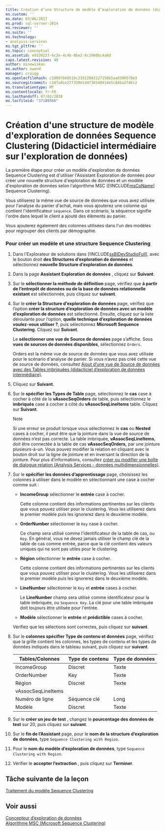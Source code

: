 ```yaml
---
title: Création d’une Structure de modèle d’exploration de données (didacticiel d’exploration de données intermédiaire) Sequence Clustering | Microsoft Docs
ms.custom: ''
ms.date: 03/06/2017
ms.prod: sql-server-2014
ms.reviewer: ''
ms.suite: ''
ms.technology:
- analysis-services
ms.tgt_pltfrm: ''
ms.topic: conceptual
ms.assetid: e9339227-6c2e-4c4b-8be2-8c1960bc4a8d
caps.latest.revision: 40
author: minewiskan
ms.author: owend
manager: craigg
ms.openlocfilehash: c18097b6851bc23522882227158b5aad390570e3
ms.sourcegitcommit: c18fadce27f330e1d4f36549414e5c84ba2f46c2
ms.translationtype: MT
ms.contentlocale: fr-FR
ms.lasthandoff: 07/02/2018
ms.locfileid: "37189566"
---
```

# <a name="creating-a-sequence-clustering-mining-model-structure-intermediate-data-mining-tutorial"></a>Création d'une structure de modèle d'exploration de données Sequence Clustering (Didacticiel intermédiaire sur l'exploration de données)
  La première étape pour créer un modèle d'exploration de données Sequence Clustering est d'utiliser l'Assistant Exploration de données pour créer une nouvelle structure d'exploration de données et un modèle d'exploration de données selon l'algorithme MSC ([!INCLUDE[msCoName](../includes/msconame-md.md)] Sequence Clustering).  
  
 Vous utiliserez la même vue de source de données que vous avez utilisée pour l'analyse du panier d'achat, mais vous ajouterez une colonne qui contient l'identificateur `sequence`. Dans ce scénario, la séquence signifie l'ordre dans lequel le client a ajouté des éléments au panier.  
  
 Vous ajouterez également des colonnes utilisées dans l'un des modèles pour regrouper des clients par démographie.  
  
### <a name="to-create-a-sequence-clustering-structure-and-model"></a>Pour créer un modèle et une structure Sequence Clustering  
  
1.  Dans l’Explorateur de solutions dans [!INCLUDE[ssBIDevStudioFull](../includes/ssbidevstudiofull-md.md)], avec le bouton droit **des Structures d’exploration de données** et sélectionnez **nouvelle Structure d’exploration de données**.  
  
2.  Dans la page **Assistant Exploration de données** , cliquez sur **Suivant**.  
  
3.  Sur le **sélectionner la méthode de définition** page, vérifiez que **à partir de l’entrepôt de données ou de la base de données relationnelle existant** est sélectionnée, puis cliquez sur **suivant**.  
  
4.  Sur le **créer la Structure d’exploration de données** page, vérifiez que l’option **créer la structure d’exploration de données avec un modèle d’exploration de données** est sélectionné. Ensuite, cliquez sur la liste déroulante pour l’option, **quelle technique d’exploration de données voulez-vous utiliser ?**, puis sélectionnez **Microsoft Sequence Clustering**. Cliquez sur **Suivant**.  
  
     Le **sélectionner une vue de Source de données** page s’affiche. Sous **vues de sources de données disponibles**, sélectionnez `Orders`.  
  
     Orders est la même vue de source de données que vous avez utilisée pour le scénario d'analyse de panier. Si vous n’avez pas créé cette vue de source de données, consultez [Ajout d’une vue de Source de données avec des Tables imbriquées &#40;didacticiel d’exploration de données intermédiaire&#41;](../../2014/tutorials/adding-a-data-source-view-with-nested-tables-intermediate-data-mining-tutorial.md).  
  
5.  Cliquez sur **Suivant**.  
  
6.  Sur le **spécifier les Types de Table** page, sélectionnez le **cas** case à cocher à côté de la **vAssocSeqOrders** de table, puis sélectionnez le **imbriqués** case à cocher à côté du **vAssocSeqLineItems** table. Cliquez sur **Suivant**.  
  
    > [!NOTE]  
    >  Si une erreur se produit lorsque vous sélectionnez le **cas** ou **Nested** cases à cocher, il peut être que la jointure dans la vue de source de données n’est pas correcte. La table imbriquée, **vAssocSeqLineItems**, doit être connectée à la table de cas **vAssocSeqOrders,** par une jointure plusieurs-à-un. Vous pouvez modifier la relation en cliquant avec le bouton droit sur la ligne de jointure et en inversant la direction de la jointure. Pour plus d’informations, consultez [créer ou modifier une boîte de dialogue relation &#40;Analysis Services - données multidimensionnelles&#41;](../../2014/analysis-services/create-or-edit-relationship-dialog-box-analysis-services-multidimensional-data.md).  
  
7.  Sur le **spécifier les données d’apprentissage** page, choisissez les colonnes à utiliser dans le modèle en sélectionnant une case à cocher comme suit :  
  
    -   **IncomeGroup** sélectionner le **entrée** case à cocher.  
  
         Cette colonne contient des informations pertinentes sur les clients que vous pouvez utiliser pour le clustering. Vous les utiliserez dans le premier modèle puis les ignorerez dans le deuxième modèle.  
  
    -   **OrderNumber** sélectionner le `Key` case à cocher.  
  
         Ce champ sera utilisé comme l'identificateur de la table de cas, ou `Key`. En général, vous ne devez jamais utiliser le champ clé de la table de cas comme entrée, parce que la clé contient des valeurs uniques qui ne sont pas utiles pour le clustering.  
  
    -   **Région** sélectionner le **entrée** case à cocher.  
  
         Cette colonne contient des informations pertinentes sur les clients que vous pouvez utiliser pour le clustering. Vous les utiliserez dans le premier modèle puis les ignorerez dans le deuxième modèle.  
  
    -   **LineNumber** sélectionner le `Key` et **entrée** cases à cocher.  
  
         Le **LineNumber** champ sera utilisé comme identificateur pour la table imbriquée, ou `Sequence Key`. La clé pour une table imbriquée doit toujours être utilisée pour l'entrée.  
  
    -   **Modèle** sélectionner le **entrée** et **prédictible** cases à cocher.  
  
     Vérifiez que les sélections sont correctes, puis cliquez sur **suivant**.  
  
8.  Sur le **colonnes spécifier Type de contenu et données** page, vérifiez que la grille contient les colonnes, les types de contenu et les types de données indiqués dans le tableau suivant, puis cliquez sur **suivant**.  
  
    |Tables/Colonnes|Type de contenu|Type de données|  
    |---------------------|------------------|---------------|  
    |IncomeGroup|Discret|Texte|  
    |OrderNumber|Key|Texte|  
    |Région|Discret|Texte|  
    |vAssocSeqLineItems|||  
    |Numéro de ligne|Séquence clé|Long|  
    |Modèle|Discret|Texte|  
  
9. Sur le **créer un jeu de test** , changez le **pourcentage des données de test** sur 20, puis cliquez sur **suivant**.  
  
10. Sur le **fin de l’Assistant** page, pour le **nom de la structure d’exploration de données**, type `Sequence Clustering with Region`.  
  
11. Pour le **nom du modèle d’exploration de données**, type `Sequence Clustering with Region`.  
  
12. Vérifier le **accepter l’extraction** , puis cliquez sur **Terminer**.  
  
## <a name="next-task-in-lesson"></a>Tâche suivante de la leçon  
 [Traitement du modèle Sequence Clustering](../../2014/tutorials/processing-the-sequence-clustering-model.md)  
  
## <a name="see-also"></a>Voir aussi  
 [Concepteur d’exploration de données](../../2014/analysis-services/data-mining/data-mining-designer.md)   
 [Algorithme MSC (Microsoft Sequence Clustering)](../../2014/analysis-services/data-mining/microsoft-sequence-clustering-algorithm.md)  
  
  
